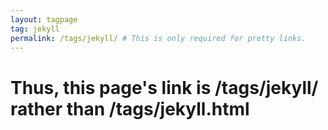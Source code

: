 ```yaml
---
layout: tagpage
tag: jekyll
permalink: /tags/jekyll/ # This is only required for pretty links.
---
```


# Thus, this page's link is /tags/jekyll/ rather than /tags/jekyll.html
